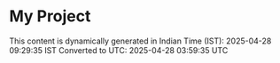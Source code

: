 # My Project

This content is dynamically generated in Indian Time (IST): 2025-04-28 09:29:35 IST
Converted to UTC: 2025-04-28 03:59:35 UTC
